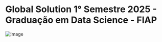 # Global Solution 1° Semestre 2025 - Graduação em Data Science - FIAP

![image](https://github.com/user-attachments/assets/44bc0610-6693-482a-8ffe-6c5a05bd8276)



